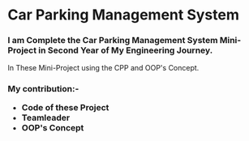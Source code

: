 <h1>Car Parking Management System</h1>
<h3>
  I am Complete the Car Parking Management System Mini-Project in Second Year of My Engineering Journey. 
</h3>
In These Mini-Project using the CPP and OOP's Concept.
<h3>
  <b>My contribution:-</b>
  <ul>
    <li> Code of these Project </li>
    <li> Teamleader</li>
    <li>OOP's Concept </li>
  </ul>
 
</h3>
